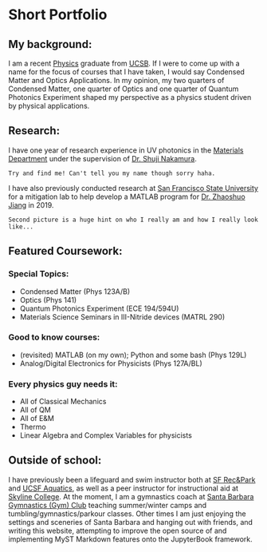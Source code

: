 # Short Portfolio

## My background:
I am a recent [Physics](https://www.physics.ucsb.edu/education) graduate from [UCSB](https://www.ucsb.edu/). If I were to come up with a name for the focus of courses that I have taken, I would say Condensed Matter and Optics Applications. In my opinion, my two quarters of Condensed Matter, one quarter of Optics and one quarter of Quantum Photonics Experiment shaped my perspective as a physics student driven by physical applications.

## Research:
I have one year of research experience in UV photonics in the [Materials Department](https://ssleec.ucsb.edu/) under the supervision of [Dr. Shuji Nakamura](https://materials.ucsb.edu/people/faculty/shuji-nakamura). 
```{figure} ../Images/SSLEECNovConference2022.jpeg
Try and find me! Can't tell you my name though sorry haha.
```
I have also previously conducted research at [San Francisco State University](https://engineering.sfsu.edu/) for a mitigation lab to help develop a MATLAB program for [Dr. Zhaoshuo Jiang](https://engineering.sfsu.edu/faculty-profile-zhaoshuo-jiang) in 2019.
```{figure} ../Images/SFSUJiang2019.JPG
Second picture is a huge hint on who I really am and how I really look like... 
```

## Featured Coursework:

### Special Topics: 
- Condensed Matter (Phys 123A/B)
- Optics (Phys 141)
- Quantum Photonics Experiment (ECE 194/594U)
- Materials Science Seminars in III-Nitride devices (MATRL 290)

### Good to know courses: 
- (revisited) MATLAB (on my own); Python and some bash (Phys 129L)
- Analog/Digital Electronics for Physicists (Phys 127A/BL)

### Every physics guy needs it: 
- All of Classical Mechanics
- All of QM
- All of E&M
- Thermo
- Linear Algebra and Complex Variables for physicists

## Outside of school:
I have previously been a lifeguard and swim instructor both at [SF Rec&Park](https://sfrecpark.org/482/Swimming-Pools) and [UCSF Aquatics](https://campuslifeserviceshome.ucsf.edu/fitnessrecreation/aquatics), as well as a peer instructor for instructional aid at [Skyline College](https://www.skylinecollege.edu/stemcenter/index.php). At the moment, I am a gymnastics coach at [Santa Barbara Gymnastics (Gym) Club](https://www.santabarbaragymnasticsclub.com/) teaching summer/winter camps and tumbling/gymnastics/parkour classes. Other times I am just enjoying the settings and sceneries of Santa Barbara and hanging out with friends, and writing this website, attempting to improve the open source of and implementing MyST Markdown features onto the JupyterBook framework. 